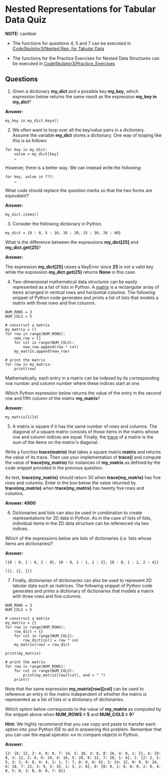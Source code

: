 # Nested Representations for Tabular Data Quiz

**NOTE:** 
cambiar
- The functions for questions 4, 5 and 7 can be executed in [CodeSkulptor3/Nested Rep. for Tabular Data](https://py3.codeskulptor.org/#user307_sVYpHAsRQM_1.py)

- The functions for the Practice Exercises for Nested Data Structures can be executed in [CodeSkulptor3/Practice_Exercises](https://py3.codeskulptor.org/#user307_TJhQ8ZHYvy_1.py)

## Questions

1. Given a dictionary **my_dict** and a possible key **my_key**, which expression below returns the same result as the expression **my_key in my_dict**?

**Answer:**

```{python}
my_key in my_dict.keys()
```

2. We often want to loop over all the key/value pairs in a dictionary. Assume the variable **my_dict** stores a dictionary. One way of looping like this is as follows:

```{python}
for key in my_dict:
    value = my_dict[key]
    …
```

However, there is a better way. We can instead write the following:

```{python}
for key, value in ???:
    …
```

What code should replace the question marks so that the two forms are equivalent?

**Answer:**

```{python}
my_dict.items()
```

3. Consider the following dictionary in Python.

```{python}
my_dict = {0 : 0, 5 : 10, 10 : 20, 15 : 30, 20 : 40}
```

What is the difference between the expressions **my_dict[25]** and **my_dict.get(25)**?

**Answer:**

The expression **my_dict[25]** raises a KeyError since **25** is not a valid key while the expression **my_dict.get(25)** returns **None** in this case.

4. Two-dimensional mathematical data structures can be easily represented as a list of lists in Python. A [matrix](https://en.wikipedia.org/wiki/Matrix_(mathematics)) is a rectangular array of items arranged in vertical rows and horizontal columns. The following snippet of Python code generates and prints a list of lists that models a matrix with three rows and five columns.

```{python}
NUM_ROWS = 3
NUM_COLS = 5

# construct a matrix
my_matrix = []
for row in range(NUM_ROWS):
    new_row = []
    for col in range(NUM_COLS):
        new_row.append(row * col)
    my_matrix.append(new_row)
 
# print the matrix
for row in my_matrix:
    print(row)
```

Mathematically, each entry in a matrix can be indexed by its corresponding row number and column number where these indices start at one.

Which Python expression below returns the value of the entry in the second row and fifth column of the matrix **my_matrix**?

**Answer:**

```{python}
my_matrix[1][4]
```

5. A matrix is square if it has the same number of rows and columns. The diagonal of a square matrix consists of those items in the matrix whose row and column indices are equal. Finally, the [trace](https://en.wikipedia.org/wiki/Trace_(linear_algebra)) of a matrix is the sum of the items on the matrix's diagonal.

Write a function **trace(matrix)** that takes a square matrix **matrix** and returns the value of its trace.  Then use your implementation of **trace()** and compute the value of **trace(my_matrix)** for instances of **my_matrix** as defined by the code snippet provided in the previous question.

As test, **trace(my_matrix)** should return 30 when **trace(my_matrix)** has five rows and columns.  Enter in the box below the value returned by **trace(my_matrix)** when **trace(my_matrix)** has twenty five rows and columns.

**Answer: 4900**

6. Dictionaries and lists can also be used in combination to create representations for 2D data in Python. As in the case of lists of lists, individual items in the 2D data structure can be referenced via two indices. 

Which of the expressions below are lists of dictionaries (i.e. lists whose items are dictionaries)?

**Answer:**

```{python}
[{0 : 0, 1 : 0, 2 : 0}, {0 : 0, 1 : 1, 2 : 2}, {0 : 0, 1 : 2, 2 : 4}]
```

```{python}
[{}, {}, {}]
```

7. Finally, dictionaries of dictionaries can also be used to represent 2D tabular data such as matrices. The following snippet of Python code generates and prints a dictionary of dictionaries that models a matrix with three rows and five columns.

```{python}
NUM_ROWS = 3
NUM_COLS = 5

# construct a matrix
my_matrix = {}
for row in range(NUM_ROWS):
    row_dict = {}
    for col in range(NUM_COLS):
        row_dict[col] = row * col
    my_matrix[row] = row_dict
    
print(my_matrix)
 
# print the matrix
for row in range(NUM_ROWS):
    for col in range(NUM_COLS):
        print(my_matrix[row][col], end = " ")
    print()
```

Note that the same expression **my_matrix[row][col]** can be used to reference an entry in the matrix independent of whether the matrix is represented as a list of lists or a dictionary of dictionaries.

Which option below corresponds to the value of **my_matrix** as computed by the snippet above when **NUM_ROWS = 5** and **NUM_COLS = 9**?

**Hint:** We highly recommend that you use copy and paste to transfer each option into your Python IDE to aid in answering this problem. Remember that you can use the equal operator **==** to compare objects in Python.

**Answer:**

```{python}
{2: {6: 12, 2: 4, 0: 0, 7: 14, 5: 10, 3: 6, 8: 16, 4: 8, 1: 2}, 4: {0: 0, 3: 12, 2: 8, 6: 24, 4: 16, 5: 20, 8: 32, 7: 28, 1: 4}, 1: {2: 2, 5: 5, 3: 3, 8: 8, 4: 4, 1: 1, 7: 7, 0: 0, 6: 6}, 3: {4: 12, 0: 0, 8: 24, 6: 18, 7: 21, 3: 9, 5: 15, 1: 3, 2: 6}, 0: {8: 0, 1: 0, 6: 0, 2: 0, 4: 0, 5: 0, 3: 0, 0: 0, 7: 0}}
```






